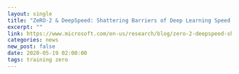 ```yaml
---
layout: single
title: "ZeRO-2 & DeepSpeed: Shattering Barriers of Deep Learning Speed & Scale"
excerpt: ""
link: https://www.microsoft.com/en-us/research/blog/zero-2-deepspeed-shattering-barriers-of-deep-learning-speed-scale/
categories: news
new_post: false
date: 2020-05-19 02:00:00
tags: training zero
---
```

